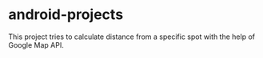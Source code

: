 # android-projects
This project tries to calculate distance from a specific spot with the help of Google Map API.
